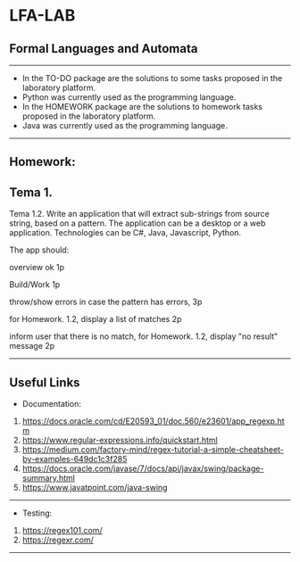 # LFA-LAB
Formal Languages and Automata
---
---
- In the TO-DO package are the solutions to some tasks proposed in the laboratory platform.
- Python was currently used as the  programming language.
- In the HOMEWORK package are the solutions to homework tasks proposed in the laboratory platform.
- Java was currently used as the  programming language.
---

Homework:
----
Tema 1. 
----
Tema 1.2. Write an application that will extract sub-strings from source string, based on a pattern. The application can be a desktop or a web application. Technologies can be C#, Java, Javascript, Python.

  The app should:
  
   overview ok 1p
        
   Build/Work 1p
        
  throw/show errors in case the pattern has errors, 3p
    
  for Homework. 1.2, display a list of matches 2p
    
  inform user that there is no match, for Homework. 1.2, display "no result" message 2p
    
----
Useful Links 
--
- Documentation:

1. https://docs.oracle.com/cd/E20593_01/doc.560/e23601/app_regexp.htm
2. https://www.regular-expressions.info/quickstart.html
3. https://medium.com/factory-mind/regex-tutorial-a-simple-cheatsheet-by-examples-649dc1c3f285
4. https://docs.oracle.com/javase/7/docs/api/javax/swing/package-summary.html
5. https://www.javatpoint.com/java-swing
---
- Testing:

1. https://regex101.com/
2. https://regexr.com/
---

